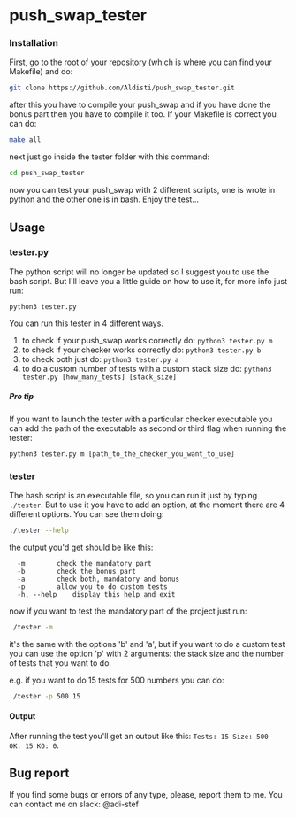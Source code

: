 # push_swap_tester

### Installation

First, go to the root of your repository (which is where you can find your
Makefile) and do:

```bash
git clone https://github.com/Aldisti/push_swap_tester.git
```

after this you have to compile your push_swap and if you have done the bonus
part then you have to compile it too. If your Makefile is correct you can do:

```bash
make all
```

next just go inside the tester folder with this command:

```bash
cd push_swap_tester
```

now you can test your push_swap with 2 different scripts, one is wrote in
python and the other one is in bash. Enjoy the test...

## Usage

### tester.py

The python script will no longer be updated so I suggest you to use the bash
script. But I'll leave you a little guide on how to use it, for more info
just run:

```python3 tester.py```

You can run this tester in 4 different ways.
1) to check if your push_swap works correctly do:
```python3 tester.py m```
2) to check if your checker works correctly do:
```python3 tester.py b```
3) to check both just do:
```python3 tester.py a```
4) to do a custom number of tests with a custom stack size do:
```python3 tester.py [how_many_tests] [stack_size]```

##### Pro tip

If you want to launch the tester with a particular checker executable you can
add the path of the executable as second or third flag when running the tester:

```python3 tester.py m [path_to_the_checker_you_want_to_use]```

### tester

The bash script is an executable file, so you can run it just by typing
```./tester```. But to use it you have to add an option, at the moment there
are 4 different options. You can see them doing:

```bash
./tester --help
```

the output you'd get should be like this:
```
  -m		check the mandatory part
  -b		check the bonus part
  -a		check both, mandatory and bonus
  -p		allow you to do custom tests
  -h, --help	display this help and exit
```

now if you want to test the mandatory part of the project just run:
```bash
./tester -m
```

it's the same with the options 'b' and 'a', but if you want to do a custom test
you can use the option 'p' with 2 arguments: the stack size and the number of
tests that you want to do.

e.g. if you want to do 15 tests for 500 numbers you
can do:

```bash
./tester -p 500 15
```

#### Output

After running the test you'll get an output like this:
```Tests: 15 Size: 500	OK: 15 KO: 0```.

## Bug report

If you find some bugs or errors of any type, please, report them to me. You can
contact me on slack: @adi-stef